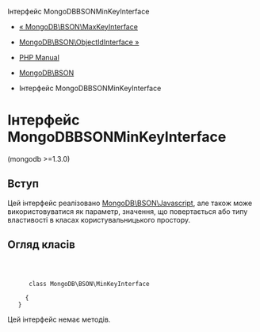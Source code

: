 Інтерфейс MongoDBBSONMinKeyInterface

-   [« MongoDB\\BSON\\MaxKeyInterface](class.mongodb-bson-maxkeyinterface.html)
    
-   [MongoDB\\BSON\\ObjectIdInterface »](class.mongodb-bson-objectidinterface.html)
    
-   [PHP Manual](index.html)
    
-   [MongoDB\\BSON](book.bson.html)
    
-   Інтерфейс MongoDBBSONMinKeyInterface
    

# Інтерфейс MongoDBBSONMinKeyInterface

(mongodb >=1.3.0)

## Вступ

Цей інтерфейс реалізовано [MongoDB\\BSON\\Javascript](class.mongodb-bson-javascript.html), але також може використовуватися як параметр, значення, що повертається або типу властивості в класах користувальницького простору.

## Огляд класів

```synopsis

    
     
      class MongoDB\BSON\MinKeyInterface
     
     {
   }
```

Цей інтерфейс немає методів.